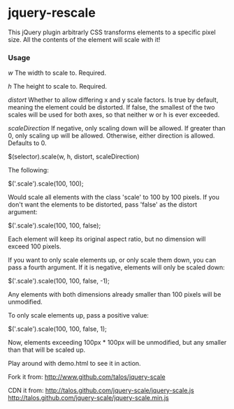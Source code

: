 # jquery-rescale

This jQuery plugin arbitrarly CSS transforms elements to a specific
pixel size.  All the contents of the element will scale with it!

### Usage

*w* The width to scale to.  Required.

*h* The height to scale to.  Required.

*distort* Whether to allow differing x and y scale
factors.  Is true by default, meaning the element could be
distorted.  If false, the smallest of the two scales will be
used for both axes, so that neither w or h is ever exceeded.

*scaleDirection* If negative, only scaling down will be
allowed.  If greater than 0, only scaling up will be allowed.
Otherwise, either direction is allowed.  Defaults to 0.

$(selector).scale(w, h, distort, scaleDirection)

The following:

$('.scale').scale(100, 100);

Would scale all elements with the class 'scale' to 100 by 100
pixels.  If you don't want the elements to be distorted, pass
'false' as the distort argument:

$('.scale').scale(100, 100, false);

Each element will keep its original aspect ratio, but no dimension
will exceed 100 pixels.

If you want to only scale elements up, or only scale them down, you
can pass a fourth argument.  If it is negative, elements will only
be scaled down:

$('.scale').scale(100, 100, false, -1);

Any elements with both dimensions already smaller than 100 pixels
will be unmodified.

To only scale elements up, pass a positive value:

$('.scale').scale(100, 100, false, 1);

Now, elements exceeding 100px * 100px will be unmodified, but any
smaller than that will be scaled up.

Play around with demo.html to see it in action.

Fork it from:
http://www.github.com/talos/jquery-scale

CDN it from:
http://talos.github.com/jquery-scale/jquery-scale.js
http://talos.github.com/jquery-scale/jquery-scale.min.js
